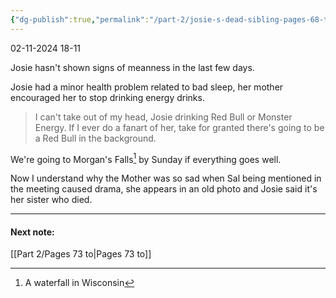 ```yaml
---
{"dg-publish":true,"permalink":"/part-2/josie-s-dead-sibling-pages-68-to-73/"}
---
```


02-11-2024 18-11

Josie hasn't shown signs of meanness in the last few days.

Josie had a minor health problem related to bad sleep, her mother encouraged her to stop drinking energy drinks.

> I can't take out of my head, Josie drinking Red Bull or Monster Energy. If I ever do a fanart of her, take for granted there's going to be a Red Bull in the background.

We're going to Morgan's Falls[^1] by Sunday if everything goes well.

Now I understand why the Mother was so sad when Sal being mentioned in the meeting caused drama, she appears in an old photo and Josie said it's her sister who died.

[^1]: A waterfall in Wisconsin
___
#### Next note:
[[Part 2/Pages 73 to\|Pages 73 to]]



